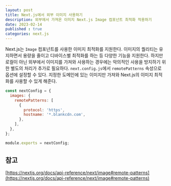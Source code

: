 ```yaml
---
layout: post
title: Next.js에서 외부 이미지 사용하기
description: 외부에서 가져온 이미지 Next.js Image 컴포넌트 최적화 적용하기
date: 2023-02-14
published : true
categories: next.js
---
```


Next.js는 `Image` 컴포넌트를 사용한 이미지 최적화를 지원한다. 이미지의 퀄리티는 유지하면서 용량을 줄이고 디바이스별 최적화를 하는 등 다양한 기능을 지원한다. 하지만 로컬이 아닌 외부에서 이미지를 가져와 사용하는 경우에는 악의적인 사용을 방지하기 위한 별도의 처리가 추가로 필요하다. `next.config.js`에서 `remotePatterns` 속성으로 옵션에 설정할 수 있다. 지정한 도메인에 있는 이미지만 가져와 Next.js의 이미지 최적화를 사용할 수 있게 해준다.  

```jsx
const nextConfig = {
  images: {
    remotePatterns: [
      {
        protocol: 'https',
        hostname: '*.blankcdn.com',
      },
    ],
  },
};

module.exports = nextConfig;
```

## 참고
[https://nextjs.org/docs/api-reference/next/image#remote-patterns](https://nextjs.org/docs/api-reference/next/image#remote-patterns)  


